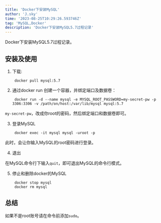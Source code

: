 ```yaml
---
title: 'Docker下安装MySQL'
author: 'J.sky'
time: '2023-08-25T10:29:26.593746Z'
tag: 'MySQL,Docker'
description: 'Docker下安装MySQL5.7过程记录'
---
```


Docker下安装MySQL5.7过程记录。

## 安装及使用

1. 下载:

        docker pull mysql:5.7

2. 通过docker run 创建一个容器，并绑定端口及数据卷：

        docker run -d --name mysql -e MYSQL_ROOT_PASSWORD=my-secret-pw -p 3306:3306 -v /path/on/host:/var/lib/mysql mysql:5.7

`my-secret-pw`，改成你root的密码，然后绑定端口和数据卷即可。

3. 登录MySQL

        docker exec -it mysql mysql -uroot -p

此时，会让你输入MySQL的root密码进行登录。

4. 退出

在MySQL命令行下输入`quit`，即可退出MySQL的命令行模式。

5. 停止和删除docker的MySQL

        docker stop mysql
        docker rm mysql


## 总结

如果不是root账号请在命令前添加`sudo`。